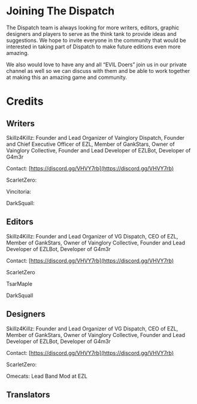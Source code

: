 # Joining The Dispatch

The Dispatch team is always looking for more writers, editors, graphic designers and players to serve as the think tank to provide ideas and suggestions. We hope to invite everyone in the community that would be interested in taking part of Dispatch to make future editions even more amazing.

We also would love to have any and all “EVIL Doers” join us in our private channel as well so we can discuss with them and be able to work together at making this an amazing game and community.

# Credits

## Writers

Skillz4Killz: Founder and Lead Organizer of Vainglory Dispatch, Founder and Chief Executive Officer of EZL, Member of GankStars, Owner of Vainglory Collective, Founder and Lead Developer of EZLBot, Developer of G4m3r

Contact: [https://discord.gg/VHVY7rb](https://discord.gg/VHVY7rb)

ScarletZero:

Vincitoria:

DarkSquall:

## Editors

Skillz4Killz: Founder and Lead Organizer of VG Dispatch, CEO of EZL, Member of GankStars, Owner of Vainglory Collective, Founder and Lead Developer of EZLBot, Developer of G4m3r

Contact: [https://discord.gg/VHVY7rb](https://discord.gg/VHVY7rb)

ScarletZero

TsarMaple

DarkSquall

## Designers

Skillz4Killz: Founder and Lead Organizer of VG Dispatch, CEO of EZL, Member of GankStars, Owner of Vainglory Collective, Founder and Lead Developer of EZLBot, Developer of G4m3r

Contact: [https://discord.gg/VHVY7rb](https://discord.gg/VHVY7rb)

ScarletZero:

Omecats: Lead Band Mod at EZL

## Translators




